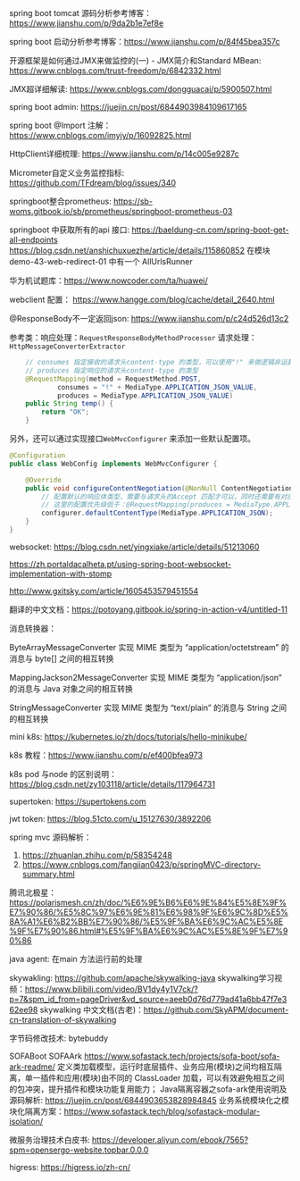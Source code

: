 spring boot tomcat 源码分析参考博客：https://www.jianshu.com/p/9da2b1e7ef8e

spring boot 启动分析参考博客：https://www.jianshu.com/p/84f45bea357c

开源框架是如何通过JMX来做监控的(一) - JMX简介和Standard MBean: https://www.cnblogs.com/trust-freedom/p/6842332.html

JMX超详细解读: https://www.cnblogs.com/dongguacai/p/5900507.html

spring boot admin: https://juejin.cn/post/6844903984109617165

spring boot @Import 注解： https://www.cnblogs.com/imyjy/p/16092825.html

HttpClient详细梳理: https://www.jianshu.com/p/14c005e9287c

Micrometer自定义业务监控指标: https://github.com/TFdream/blog/issues/340

springboot整合prometheus: https://sb-woms.gitbook.io/sb/prometheus/springboot-prometheus-03

springboot 中获取所有的api 接口: https://baeldung-cn.com/spring-boot-get-all-endpoints
  https://blog.csdn.net/anshichuxuezhe/article/details/115860852
  在模块 demo-43-web-redirect-01 中有一个 AllUrlsRunner


华为机试题库：https://www.nowcoder.com/ta/huawei/

webclient 配置： https://www.hangge.com/blog/cache/detail_2640.html

@ResponseBody不一定返回json: https://www.jianshu.com/p/c24d526d13c2

参考类：响应处理：`RequestResponseBodyMethodProcessor` 请求处理：`HttpMessageConverterExtractor`

```java
    // consumes 指定接收的请求头content-type 的类型，可以使用"!" 来做逻辑非运算。
    // produces 指定响应的请求头content-type 的类型
    @RequestMapping(method = RequestMethod.POST, 
            consumes = "!" + MediaType.APPLICATION_JSON_VALUE, 
            produces = MediaType.APPLICATION_JSON_VALUE)
    public String temp() {
        return "OK";
    }
```

另外，还可以通过实现接口`WebMvcConfigurer` 来添加一些默认配置项。
```java
@Configuration
public class WebConfig implements WebMvcConfigurer {

    @Override
    public void configureContentNegotiation(@NonNull ContentNegotiationConfigurer configurer) {
        // 配置默认的响应体类型，需要与请求头的Accept 匹配才可以，同时还需要有对应的解析器（即：需要将数据转换成JSON 的转换实现类，参考：HttpMessageConverter）。
        // 这里的配置优先级低于：@RequestMapping(produces = MediaType.APPLICATION_JSON_VALUE)
        configurer.defaultContentType(MediaType.APPLICATION_JSON);
    }
}
```


websocket: https://blog.csdn.net/yingxiake/article/details/51213060

https://zh.portaldacalheta.pt/using-spring-boot-websocket-implementation-with-stomp

http://www.gxitsky.com/article/1605453579451554

翻译的中文文档：https://potoyang.gitbook.io/spring-in-action-v4/untitled-11

消息转换器：

ByteArrayMessageConverter  实现 MIME 类型为 “application/octetstream” 的消息与 byte[] 之间的相互转换

MappingJackson2MessageConverter  实现 MIME 类型为 “application/json” 的消息与 Java 对象之间的相互转换

StringMessageConverter  实现 MIME 类型为 “text/plain” 的消息与 String 之间的相互转换

mini k8s: https://kubernetes.io/zh/docs/tutorials/hello-minikube/

k8s 教程：https://www.jianshu.com/p/ef400bfea973

k8s pod 与node 的区别说明：https://blog.csdn.net/zy103118/article/details/117964731

supertoken: https://supertokens.com

jwt token: https://blog.51cto.com/u_15127630/3892206

spring mvc 源码解析：
1. https://zhuanlan.zhihu.com/p/58354248
2. https://www.cnblogs.com/fangjian0423/p/springMVC-directory-summary.html

腾讯北极星：
https://polarismesh.cn/zh/doc/%E6%9E%B6%E6%9E%84%E5%8E%9F%E7%90%86/%E5%8C%97%E6%9E%81%E6%98%9F%E6%9C%8D%E5%8A%A1%E6%B2%BB%E7%90%86/%E5%9F%BA%E6%9C%AC%E5%8E%9F%E7%90%86.html#%E5%9F%BA%E6%9C%AC%E5%8E%9F%E7%90%86


java agent: 在main 方法运行前的处理

skywakling: https://github.com/apache/skywalking-java
skywalking学习视频：https://www.bilibili.com/video/BV1dy4y1V7ck/?p=7&spm_id_from=pageDriver&vd_source=aeeb0d76d779ad41a6bb47f7e362ee98
skywalking 中文文档(古老)：https://github.com/SkyAPM/document-cn-translation-of-skywalking

字节码修改技术: bytebuddy

SOFABoot  SOFAArk   https://www.sofastack.tech/projects/sofa-boot/sofa-ark-readme/
定义类加载模型，运行时底层插件、业务应用(模块)之间均相互隔离，单一插件和应用(模块)由不同的 ClassLoader 加载，可以有效避免相互之间的包冲突，提升插件和模块功能复用能力；
Java隔离容器之sofa-ark使用说明及源码解析: https://juejin.cn/post/6844903653828984845
业务系统模块化之模块化隔离方案：https://www.sofastack.tech/blog/sofastack-modular-isolation/

微服务治理技术白皮书: https://developer.aliyun.com/ebook/7565?spm=opensergo-website.topbar.0.0.0

higress:  https://higress.io/zh-cn/
